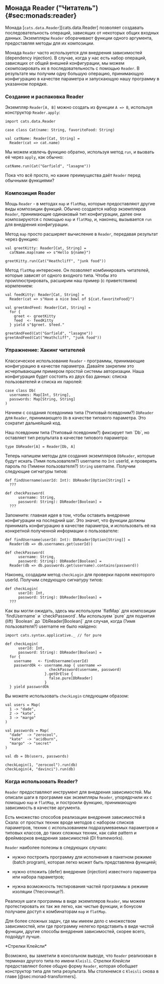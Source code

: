 ## Монада Reader ("Читатель") {#sec:monads:reader}

Монада [`cats.data.Reader`][cats.data.Reader]
позволяет создавать последовательность операций, зависящих от некоторых общих входных данных.
Экземпляры `Reader` оборачивают функции одного аргумента,
предоставляя методы для их композиции.

Монада `Reader` часто используется для внедрения зависимостей (dependency injection).
В случае, когда у нас есть набор операций,
зависящих от общей внешней конфигурации,
мы можем скомпозировать их в последовательность с помощью `Reader`.
В результате мы получим одну большую операцию,
принимающую конфигурацию в качестве параметра
и запускающую нашу программу в указанном порядке.

### Создание и распаковка Reader

Экземпляр `Reader[A, B]` можно создать из функции `A => B`,
используя конструктор `Reader.apply`:

```tut:book:silent
import cats.data.Reader
```

```tut:book
case class Cat(name: String, favoriteFood: String)

val catName: Reader[Cat, String] =
  Reader(cat => cat.name)
```

Мы можем извлечь функцию обратно,
используя метод `run`,
и вызвать её через `apply`, как обычно:

```tut:book
catName.run(Cat("Garfield", "lasagne"))
```

Пока что всё просто,
но какие преимущества даёт `Reader` перед обычными функциями?

### Композиция Reader

Мощь `Reader` - в методах `map` и `flatMap`,
которые предоставляют другие виды композиции функций.
Обычно создается набор экземпляров `Reader`,
принимающие одинаковый тип конфигурации,
далее они композируются с помощью `map` и `flatMap`,
и, наконец, вызывается `run` для внедрения конфигурации.

Метод `map` просто расширяет вычисление в `Reader`,
передавая результат через функцию:

```tut:book:silent
val greetKitty: Reader[Cat, String] =
  catName.map(name => s"Hello ${name}")
```

```tut:book
greetKitty.run(Cat("Heathcliff", "junk food"))
```

Метод `flatMap` интереснее.
Он позволяет комбинировать читателей, которые зависят от одного входного типа.
Чтобы это проиллюстрировать, расширим наш пример (с приветствием)
кормлением:

```tut:book:silent
val feedKitty: Reader[Cat, String] =
  Reader(cat => s"Have a nice bowl of ${cat.favoriteFood}")

val greetAndFeed: Reader[Cat, String] =
  for {
    greet <- greetKitty
    feed  <- feedKitty
  } yield s"$greet. $feed."
```

```tut:book
greetAndFeed(Cat("Garfield", "lasagne"))
greetAndFeed(Cat("Heathcliff", "junk food"))
```

### Упражнение: Хакинг читателей

Классическое использование `Reader` - программы,
принимающие конфигурацию в качестве параметра.
Давайте закрепим это исчерпывающим примером
простой системы авторизации.
Наша конфигурация будет состоять из двух баз данных:
списка пользователей и списка их паролей:

```tut:book:silent
case class Db(
  usernames: Map[Int, String],
  passwords: Map[String, String]
)
```

Начнем с создания псевдонима типа (?типовый псевдоним?) `DbReader` для
`Reader`, принимающего `Db` в качестве типового параметра.
Это сократит дальнейший код.

<div class="solution">
Наш псевдоним типа (?типовый псевдоним?) фиксирует тип `Db`,
но оставляет тип результата в качестве типового параметра:

```tut:book:silent
type DbReader[A] = Reader[Db, A]
```
</div>

Теперь напишем методы для создания экземпляров `DbReader`,
которые будут искать (?имя пользователя?) username по `Int` userId, и
проверять пароль по (?имени пользователя?) `String` username.
Получим следующие сигнатуры типов:

```tut:book:silent
def findUsername(userId: Int): DbReader[Option[String]] =
  ???

def checkPassword(
      username: String,
      password: String): DbReader[Boolean] =
  ???
```

<div class="solution">
Запомните: главная идея в том, чтобы оставить внедрение конфигурации на последний шаг.
Это значит, что функции должны принимать конфигурацию в качестве параметра,
и использовать её на конкретной полученной информации о пользователе:

```tut:book:silent
def findUsername(userId: Int): DbReader[Option[String]] =
  Reader(db => db.usernames.get(userId))

def checkPassword(
      username: String,
      password: String): DbReader[Boolean] =
  Reader(db => db.passwords.get(username).contains(password))
```

</div>

Наконец, создадим метод `checkLogin`
для проверки пароля некоторого userId.
Получим следующую сигнатуру типов:

```tut:book:silent
def checkLogin(
      userId: Int,
      password: String): DbReader[Boolean] =
  ???
```

<div class="solution">
Как вы могли ожидать,
здесь мы используем `flatMap` для композиции `findUsername` и `checkPassword`.
Мы используем `pure` для поднятия (lift) `Boolean` до `DbReader[Boolean]` для случая,
когда (?имя пользователя?) username не было найдено:

```tut:book:silent
import cats.syntax.applicative._ // for pure

def checkLogin(
      userId: Int,
      password: String): DbReader[Boolean] =
  for {
    username   <- findUsername(userId)
    passwordOk <- username.map { username =>
                    checkPassword(username, password)
                  }.getOrElse {
                    false.pure[DbReader]
                  }
  } yield passwordOk
```
</div>

Вы можете использовать `checkLogin` следующим образом:

```tut:book:silent
val users = Map(
  1 -> "dade",
  2 -> "kate",
  3 -> "margo"
)

val passwords = Map(
  "dade"  -> "zerocool",
  "kate"  -> "acidburn",
  "margo" -> "secret"
)

val db = Db(users, passwords)
```

```tut:book
checkLogin(1, "zerocool").run(db)
checkLogin(4, "davinci").run(db)
```

### Когда использовать Reader?

`Reader` предоставляют инструмент для внедрения зависимостей.
Мы описали шаги в программе как экземпляры `Reader`,
упорядочили их с помощью `map` и `flatMap`,
и построили функцию, принимающую зависимость в качестве аргумента.

Есть множество способов реализации внедрения зависимостей в Скала:
от простых техник вроде методов с набором списков параметров,
техник с использованием подразумеваемых параметров и типовых классов,
до таких сложных техник, как cake pattern и фреймворков внедрения зависимостей (DI frameworks).

`Reader` наиболее полезны в следующих случаях:

- нужно построить программу для исполнения в пакетном режиме (batch program),
  которая легко может быть представлена функцией;

- нужно отложить (defer) внедрение (injection) известного параметра
  или набора параметров;

- нужна возможность тестирования
  частей программы в режиме изоляции (?песочнице?).

Реализуя шаги программы в виде экземпляров `Reader`,
мы можем протестировать их так же легко, как чистые функции,
и бонусом получаем доступ к комбинаторам `map` и `flatMap`.

Для более сложных задач, где мы имеем дело с множеством зависимостей,
или где программу нелегко представить в виде чистой функции,
другие способы внедрения зависимостей, скорее всего, подойдут лучше.

<div class="callout callout-warning">
  *Стрелки Клейсли*

  Возможно, вы заметили в консольном выводе,
  что `Reader` реализован в терминах другого типа по имени `Kleisli`.
  *Стрелки Клейсли* предоставляют более общую форму `Reader`,
  которая обобщает конструктор типа для типа результата.
  Мы столкнемся с `Kleisli` сновa в главе [@sec:monad-transformers].
</div>

